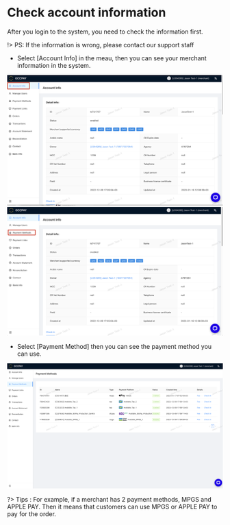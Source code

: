 # Check account information

After you login to the system, you need to check the information first.

!> PS: If the information is wrong, please contact our support staff

- Select [Account Info] in the meau, then you can see your merchant information in the system.

![img](../_media/check-1.png ':size=45%')
![img](../_media/check-2.png ':size=45%')

- Select [Payment Method] then you can see the payment method you can use.

![img](../_media/check-3.png ':size=90%')

?> Tips : For example, if a merchant has 2 payment methods, MPGS and APPLE PAY. Then it means that customers can use MPGS or APPLE PAY to pay for the order.